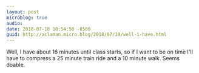 ```yaml
---
layout: post
microblog: true
audio: 
date: 2018-07-10 10:54:50 -0500
guid: http://aclaman.micro.blog/2018/07/10/well-i-have.html
---
```

Well, I have about 16 minutes until class starts, so if I want to be on time I'll have to compress a 25 minute train ride and a 10 minute walk. Seems doable.
